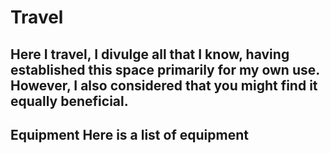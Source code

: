# Travel

Here I travel, I divulge all that I know, having established this space primarily for my own use. However, I also considered that you might find it equally beneficial.
-
Equipment
Here is a list of equipment
-
